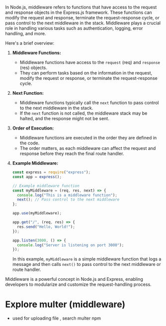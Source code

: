 In Node.js, middleware refers to functions that have access to the request and response objects in the Express.js framework. These functions can modify the request and response, terminate the request-response cycle, or pass control to the next middleware in the stack. Middleware plays a crucial role in handling various tasks such as authentication, logging, error handling, and more.

Here's a brief overview:

1. **Middleware Functions:**

   - Middleware functions have access to the `request` (req) and `response` (res) objects.
   - They can perform tasks based on the information in the request, modify the request or response, or terminate the request-response cycle.

2. **Next Function:**

   - Middleware functions typically call the `next` function to pass control to the next middleware in the stack.
   - If the `next` function is not called, the middleware stack may be halted, and the response might not be sent.

3. **Order of Execution:**

   - Middleware functions are executed in the order they are defined in the code.
   - The order matters, as each middleware can affect the request and response before they reach the final route handler.

4. **Example Middleware:**

   ```javascript
   const express = require("express");
   const app = express();

   // Example middleware function
   const myMiddleware = (req, res, next) => {
     console.log("This is a middleware function");
     next(); // Pass control to the next middleware
   };

   app.use(myMiddleware);

   app.get("/", (req, res) => {
     res.send("Hello, World!");
   });

   app.listen(3000, () => {
     console.log("Server is listening on port 3000");
   });
   ```

   In this example, `myMiddleware` is a simple middleware function that logs a message and then calls `next()` to pass control to the next middleware or route handler.

Middleware is a powerful concept in Node.js and Express, enabling developers to modularize and customize the request-handling process.

# Explore multer (middleware)

- used for uploading file , search multer npm
